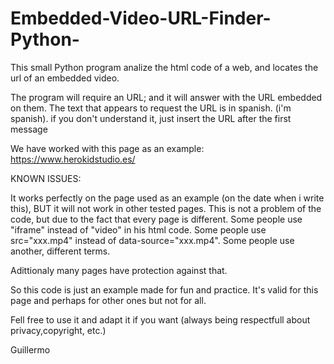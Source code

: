 # Embedded-Video-URL-Finder-Python-
This small Python program analize the html code of a web, and locates the url of an embedded video.

The program will require an URL; and it will answer with the URL embedded on them.
The text that appears to request the URL is in spanish. (i'm spanish).  if you don't understand it, just insert the URL after the first message

We have worked with this page as an example:
https://www.herokidstudio.es/

KNOWN ISSUES:

It works perfectly on the page used as an example (on the date when i write this), BUT it will not work in other tested pages. 
This is not a problem of the code, but due to the fact that every page is different.
Some people use "iframe" instead of "video" in his html code.  Some people use src="xxx.mp4" instead of data-source="xxx.mp4". Some people use another, different terms.

Adittionaly many pages have protection against that.


So this code is just an example made for fun and practice.  It's valid for this page and perhaps for other ones but not for all.

Fell free to use it and adapt it if you want (always being respectfull about privacy,copyright, etc.)


Guillermo
